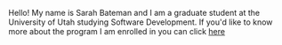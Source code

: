 Hello! My name is Sarah Bateman and I am a graduate student at the University of Utah studying Software Development. If you'd like to know more about the program I am enrolled in you can click [here]([url](https://msd.utah.edu/)https://msd.utah.edu/)

